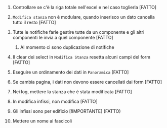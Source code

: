 1. Controllare se c'è la riga totale nell'excel e nel caso toglierla [FATTO]

2. `Modifica stanza` non è modulare, quando inserisco un dato cancella tutto il resto [FATTO]

3. Tutte le notifiche farle gestire tutte da un componente e gli altri componenti le invia a quel componente [FATTO]
   1. Al momento ci sono duplicazione di notifiche

4. Il clear dei select in `Modifica Stanza` resetta alcuni campi del form [FATTO]

5. Eseguire un ordinamento dei dati in `Panoramica` [FATTO]

6. Se cambia pagina, i dati non devono essere cancellati dai form [FATTO]

7. Nei log, mettere la stanza che è stata modificata [FATTO]

8. In modifica infissi, non modifica [FATTO]

9. Gli infissi sono per edificio [!IMPORTANTE] (FATTO)

10. Mettere un nome ai fascicoli